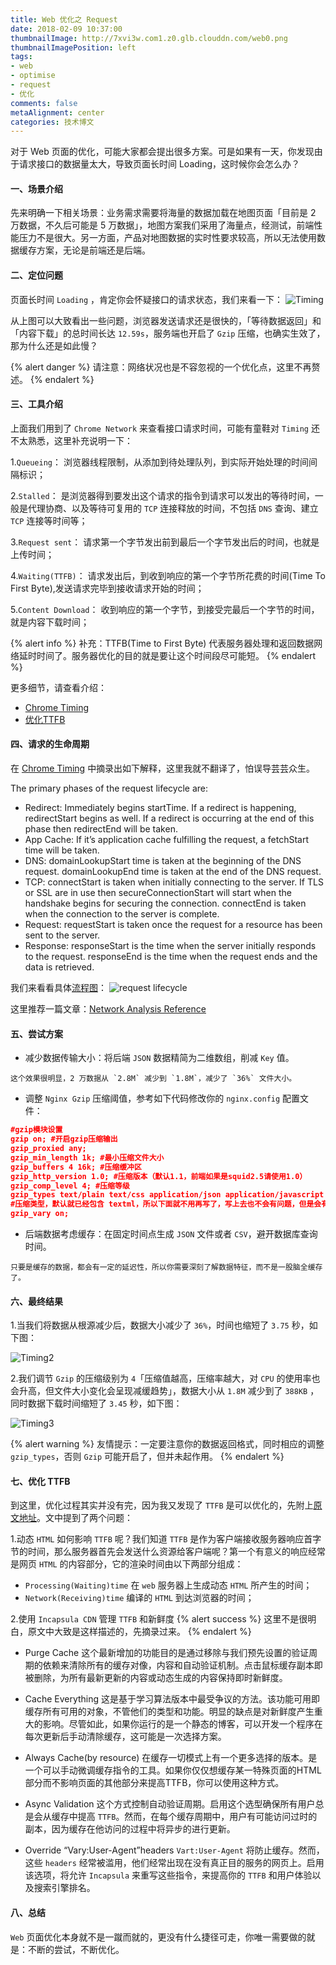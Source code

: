 ```yaml
---
title: Web 优化之 Request
date: 2018-02-09 10:37:00
thumbnailImage: http://7xvi3w.com1.z0.glb.clouddn.com/web0.png
thumbnailImagePosition: left
tags: 
- web
- optimise
- request
- 优化
comments: false
metaAlignment: center
categories: 技术博文
---
```

对于 Web 页面的优化，可能大家都会提出很多方案。可是如果有一天，你发现由于请求接口的数据量太大，导致页面长时间 Loading，这时候你会怎么办？
<!-- more -->
#### 一、场景介绍
先来明确一下相关场景：业务需求需要将海量的数据加载在地图页面「目前是 2 万数据，不久后可能是 5 万数据」，地图方案我们采用了海量点，经测试，前端性能压力不是很大。另一方面，产品对地图数据的实时性要求较高，所以无法使用数据缓存方案，无论是前端还是后端。

#### 二、定位问题
页面长时间 `Loading` ，肯定你会怀疑接口的请求状态，我们来看一下：
![Timing](http://7xvi3w.com1.z0.glb.clouddn.com/web1.png-blog)

从上图可以大致看出一些问题，浏览器发送请求还是很快的，「等待数据返回」和「内容下载」的总时间长达 `12.59s`，服务端也开启了 `Gzip` 压缩，也确实生效了，那为什么还是如此慢？

{% alert danger %}
请注意：网络状况也是不容忽视的一个优化点，这里不再赘述。
{% endalert %}

#### 三、工具介绍
上面我们用到了 `Chrome Network` 来查看接口请求时间，可能有童鞋对 `Timing` 还不太熟悉，这里补充说明一下：

1.`Queueing`：
浏览器线程限制，从添加到待处理队列，到实际开始处理的时间间隔标识；

2.`Stalled`：
是浏览器得到要发出这个请求的指令到请求可以发出的等待时间，一般是代理协商、以及等待可复用的 `TCP` 连接释放的时间，不包括 `DNS` 查询、建立 `TCP` 连接等时间等；

3.`Request sent`：
请求第一个字节发出前到最后一个字节发出后的时间，也就是上传时间；

4.`Waiting(TTFB)`：
请求发出后，到收到响应的第一个字节所花费的时间(Time To First Byte),发送请求完毕到接收请求开始的时间；

5.`Content Download`：
收到响应的第一个字节，到接受完最后一个字节的时间，就是内容下载时间；

{% alert info %}
补充：TTFB(Time to First Byte) 代表服务器处理和返回数据网络延时时间了。服务器优化的目的就是要让这个时间段尽可能短。
{% endalert %}

更多细节，请查看介绍：
- [Chrome Timing](http://blog.csdn.net/qq_20881087/article/details/56682525)
- [优化TTFB](http://blog.csdn.net/fumier/article/details/50511174)

#### 四、请求的生命周期
在 [Chrome Timing](http://blog.csdn.net/qq_20881087/article/details/56682525) 中摘录出如下解释，这里我就不翻译了，怕误导芸芸众生。

The primary phases of the request lifecycle are:
- Redirect: Immediately begins startTime. If a redirect is happening, redirectStart begins as well. If a redirect is occurring at the end of this phase then redirectEnd will be taken.
- App Cache: If it’s application cache fulfilling the request, a fetchStart time will be taken.
- DNS: domainLookupStart time is taken at the beginning of the DNS request. domainLookupEnd time is taken at the end of the DNS request.
- TCP: connectStart is taken when initially connecting to the server. If TLS or SSL are in use then secureConnectionStart will start when the handshake begins for securing the connection. connectEnd is taken when the connection to the server is complete.
- Request: requestStart is taken once the request for a resource has been sent to the server.
- Response: responseStart is the time when the server initially responds to the request. responseEnd is the time when the request ends and the data is retrieved.

我们来看看具体[流程图](http://blog.csdn.net/qq_20881087/article/details/56682525)：
![request lifecycle](http://7xvi3w.com1.z0.glb.clouddn.com/web2.png)

这里推荐一篇文章：[Network Analysis Reference](https://developers.google.com/web/tools/chrome-devtools/network-performance/reference#timing-explanation)

#### 五、尝试方案
- 减少数据传输大小：将后端 `JSON` 数据精简为二维数组，削减 `Key` 值。
```
这个效果很明显，2 万数据从 `2.8M` 减少到 `1.8M`，减少了 `36%` 文件大小。
```
- 调整 `Nginx Gzip` 压缩阈值，参考如下代码修改你的 `nginx.config` 配置文件：
```json
#gzip模块设置
gzip on; #开启gzip压缩输出
gzip_proxied any;
gzip_min_length 1k; #最小压缩文件大小
gzip_buffers 4 16k; #压缩缓冲区
gzip_http_version 1.0; #压缩版本（默认1.1，前端如果是squid2.5请使用1.0）
gzip_comp_level 4; #压缩等级
gzip_types text/plain text/css application/json application/javascript text/xml application/xml application/xml+rss text/javascript;
#压缩类型，默认就已经包含 textml，所以下面就不用再写了，写上去也不会有问题，但是会有一个 warn。
gzip_vary on;
```
- 后端数据考虑缓存：在固定时间点生成 `JSON` 文件或者 `CSV`，避开数据库查询时间。
```
只要是缓存的数据，都会有一定的延迟性，所以你需要深刻了解数据特征，而不是一股脑全缓存了。
```

#### 六、最终结果
1.当我们将数据从根源减少后，数据大小减少了 `36%`，时间也缩短了 `3.75` 秒，如下图：

![Timing2](http://7xvi3w.com1.z0.glb.clouddn.com/web3.png)

2.我们调节 `Gzip` 的压缩级别为 `4`「压缩值越高，压缩率越大，对 `CPU` 的使用率也会升高，但文件大小变化会呈现减缓趋势」，数据大小从 `1.8M` 减少到了 `388KB` ，同时数据下载时间缩短了 `3.45` 秒，如下图：

![Timing3](http://7xvi3w.com1.z0.glb.clouddn.com/web4.png)

{% alert warning %}
友情提示：一定要注意你的数据返回格式，同时相应的调整 `gzip_types`，否则 `Gzip` 可能开启了，但并未起作用。
{% endalert %}

#### 七、优化 TTFB
到这里，优化过程其实并没有完，因为我又发现了 `TTFB` 是可以优化的，先附上[原文地址](https://www.incapsula.com/blog/using-cdn-to-improve-seo-and-ttfb.html)。文中提到了两个问题：

1.动态 `HTML` 如何影响 `TTFB` 呢？我们知道 `TTFB` 是作为客户端接收服务器响应首字节的时间，那么服务器首先会发送什么资源给客户端呢？第一个有意义的响应经常是网页 `HTML` 的内容部分，它的渲染时间由以下两部分组成：
- `Processing(Waiting)time` 在 `web` 服务器上生成动态 `HTML` 所产生的时间；
- `Network(Receiving)time` 编译的 `HTML` 到达浏览器的时间；

2.使用 `Incapsula CDN` 管理 `TTFB` 和新鲜度
{% alert success %}
这里不是很明白，原文中大致是这样描述的，先摘录过来。
{% endalert %}
- Purge Cache 
这个最新增加的功能目的是通过移除与我们预先设置的验证周期的依赖来清除所有的缓存对像，内容和自动验证机制。点击鼠标缓存副本即被删除，为所有最新更新的内容或动态生成的内容保持即时新鲜度。

- Cache Everything 
这是基于学习算法版本中最受争议的方法。该功能可用即缓存所有可用的对象，不管他们的类型和功能。明显的缺点是对新鲜度产生重大的影响。尽管如此，如果你运行的是一个静态的博客，可以开发一个程序在每次更新后手动清除缓存，这可能是一次选择方案。

- Always Cache(by resource) 
在缓存一切模式上有一个更多选择的版本。是一个可以手动微调缓存指令的工具。如果你仅仅想缓存某一特殊页面的HTML部分而不影响页面的其他部分来提高TTFB，你可以使用这种方式。

- Async Validation 
这个方式控制自动验证周期。启用这个选型确保所有用户总是会从缓存中提高 `TTFB`。然而，在每个缓存周期中，用户有可能访问过时的副本，因为缓存在他访问的过程中将异步的进行更新。

- Override “Vary:User-Agent”headers 
`Vart:User-Agent` 将防止缓存。然而，这些 `headers` 经常被滥用，他们经常出现在没有真正目的服务的网页上。启用该选项，将允许 `Incapsula` 来重写这些指令，来提高你的 `TTFB` 和用户体验以及搜索引擎排名。

#### 八、总结
`Web` 页面优化本身就不是一蹴而就的，更没有什么捷径可走，你唯一需要做的就是：不断的尝试，不断优化。